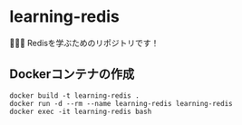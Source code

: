 # learning-redis

💋💋💋 Redisを学ぶためのリポジトリです！  

## Dockerコンテナの作成

```shell
docker build -t learning-redis .
docker run -d --rm --name learning-redis learning-redis
docker exec -it learning-redis bash
```
